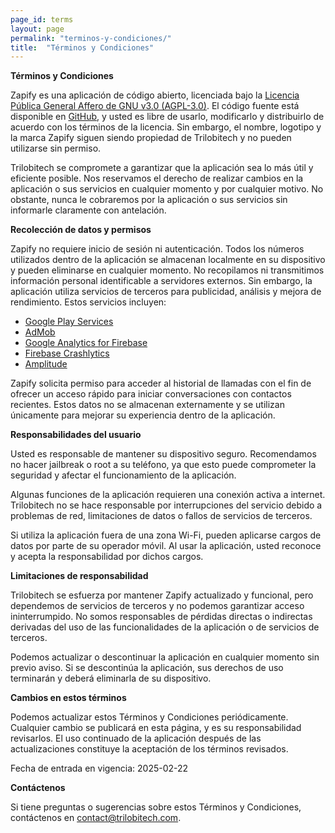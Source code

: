```yaml
---
page_id: terms
layout: page
permalink: "terminos-y-condiciones/"
title:  "Términos y Condiciones"
---
```


**Términos y Condiciones**

Zapify es una aplicación de código abierto, licenciada bajo la [Licencia Pública General Affero de GNU v3.0 (AGPL-3.0)](https://www.gnu.org/licenses/agpl-3.0.html). El código fuente está disponible en [GitHub](https://github.com/trilobitech/zapify), y usted es libre de usarlo, modificarlo y distribuirlo de acuerdo con los términos de la licencia. Sin embargo, el nombre, logotipo y la marca Zapify siguen siendo propiedad de Trilobitech y no pueden utilizarse sin permiso.

Trilobitech se compromete a garantizar que la aplicación sea lo más útil y eficiente posible. Nos reservamos el derecho de realizar cambios en la aplicación o sus servicios en cualquier momento y por cualquier motivo. No obstante, nunca le cobraremos por la aplicación o sus servicios sin informarle claramente con antelación.

**Recolección de datos y permisos**

Zapify no requiere inicio de sesión ni autenticación. Todos los números utilizados dentro de la aplicación se almacenan localmente en su dispositivo y pueden eliminarse en cualquier momento. No recopilamos ni transmitimos información personal identificable a servidores externos. Sin embargo, la aplicación utiliza servicios de terceros para publicidad, análisis y mejora de rendimiento. Estos servicios incluyen:

- [Google Play Services](https://policies.google.com/terms)
- [AdMob](https://developers.google.com/admob/terms)
- [Google Analytics for Firebase](https://firebase.google.com/terms/analytics)
- [Firebase Crashlytics](https://firebase.google.com/terms/crashlytics)
- [Amplitude](https://amplitude.com/terms)

Zapify solicita permiso para acceder al historial de llamadas con el fin de ofrecer un acceso rápido para iniciar conversaciones con contactos recientes. Estos datos no se almacenan externamente y se utilizan únicamente para mejorar su experiencia dentro de la aplicación.

**Responsabilidades del usuario**

Usted es responsable de mantener su dispositivo seguro. Recomendamos no hacer jailbreak o root a su teléfono, ya que esto puede comprometer la seguridad y afectar el funcionamiento de la aplicación.

Algunas funciones de la aplicación requieren una conexión activa a internet. Trilobitech no se hace responsable por interrupciones del servicio debido a problemas de red, limitaciones de datos o fallos de servicios de terceros.

Si utiliza la aplicación fuera de una zona Wi-Fi, pueden aplicarse cargos de datos por parte de su operador móvil. Al usar la aplicación, usted reconoce y acepta la responsabilidad por dichos cargos.

**Limitaciones de responsabilidad**

Trilobitech se esfuerza por mantener Zapify actualizado y funcional, pero dependemos de servicios de terceros y no podemos garantizar acceso ininterrumpido. No somos responsables de pérdidas directas o indirectas derivadas del uso de las funcionalidades de la aplicación o de servicios de terceros.

Podemos actualizar o descontinuar la aplicación en cualquier momento sin previo aviso. Si se descontinúa la aplicación, sus derechos de uso terminarán y deberá eliminarla de su dispositivo.

**Cambios en estos términos**

Podemos actualizar estos Términos y Condiciones periódicamente. Cualquier cambio se publicará en esta página, y es su responsabilidad revisarlos. El uso continuado de la aplicación después de las actualizaciones constituye la aceptación de los términos revisados.

Fecha de entrada en vigencia: 2025-02-22

**Contáctenos**

Si tiene preguntas o sugerencias sobre estos Términos y Condiciones, contáctenos en [contact@trilobitech.com](mailto:contact@trilobitech.com).
